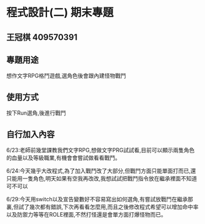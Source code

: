# 程式設計(二) 期末專題
##  王冠棋 409570391

## 專題用途
想作文字RPG格鬥遊戲,選角色後會跟內建怪物戰鬥
## 使用方式
按下Run選角,後進行戰鬥
## 自行加入內容
6/23:老師前幾堂課教我們文字RPG,想做文字PRG試試看,目前可以顯示兩隻角色的血量以及等級職業,有機會會嘗試做看看戰鬥。

6/24:今天幾乎大改程式,為了加入戰鬥改了大部分,但戰鬥方面只能單面打而已,還只能用一隻角色,明天如果有空我再改改,我想試試把戰鬥指令放在繼承裡面不知道可不可以

6/29:今天用switch以及宣告變數好不容易寫出如何選角,有嘗試放戰鬥在繼承那裏,但試了幾次都有錯誤,下次再看看怎麼用,而且之後修改程式希望可以增加命中率以及防禦力等等在ROLE裡面,不然打怪還是會單方面打爆怪物而已。
